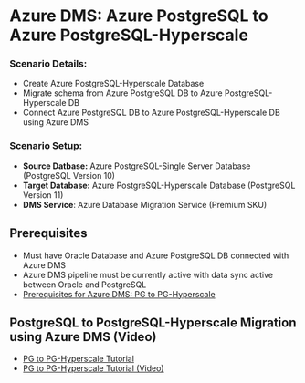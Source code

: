 # Azure DMS: Azure PostgreSQL to Azure PostgreSQL-Hyperscale







### **Scenario Details:**
* Create Azure PostgreSQL-Hyperscale Database
* Migrate schema from Azure PostgreSQL DB to Azure PostgreSQL-Hyperscale DB
* Connect Azure PostgreSQL DB to Azure PostgreSQL-Hyperscale DB using Azure DMS

### **Scenario Setup:**
* **Source Datbase:** Azure PostgreSQL-Single Server Database (PostgreSQL Version 10)
* **Target Database:** Azure PostgreSQL-Hyperscale Database (PostgreSQL Version 11)
* **DMS Service**: Azure Database Migration Service (Premium SKU)


## Prerequisites
* Must have Oracle Database and Azure PostgreSQL DB connected with Azure DMS 
* Azure DMS pipeline must be currently active with data sync active between Oracle and PostgreSQL
* [Prerequisites for Azure DMS: PG to PG-Hyperscale](https://github.com/alexanderpetraliac2c/postgresdemotemp/tree/master/main/pgToPgHyper/Prerequisites)


## PostgreSQL to PostgreSQL-Hyperscale Migration using Azure DMS (Video)
* [PG to PG-Hyperscale Tutorial](https://github.com/alexanderpetraliac2c/postgresdemotemp/tree/master/main/pgToPgHyper/Tutorial)
* [PG to PG-Hyperscale Tutorial (Video)](https://github.com/alexanderpetraliac2c/postgresdemotemp/tree/master/main/pgToPgHyper/Tutorial)
